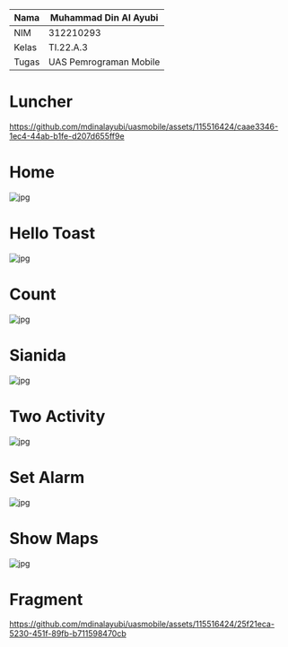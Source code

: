 | Nama      | Muhammad Din Al Ayubi |
| ----------- | ----------- |
| NIM     | 312210293       |
| Kelas   | TI.22.A.3        |
| Tugas   | UAS Pemrograman Mobile        |

# Luncher
https://github.com/mdinalayubi/uasmobile/assets/115516424/caae3346-1ec4-44ab-b1fe-d207d655ff9e
# Home
![jpg](https://github.com/mdinalayubi/uasmobile/blob/main/img/Home.jpg)
# Hello Toast
![jpg](https://github.com/mdinalayubi/uasmobile/blob/main/img/HelloToast.jpg)
# Count
![jpg](https://github.com/mdinalayubi/uasmobile/blob/main/img/count.jpg)
# Sianida
![jpg](https://github.com/mdinalayubi/uasmobile/blob/main/img/Sianida.jpg)
# Two Activity
![jpg](https://github.com/mdinalayubi/uasmobile/blob/main/img/TwoActivity.jpg)
# Set Alarm
![jpg](https://github.com/mdinalayubi/uasmobile/blob/main/img/SetAlarm.jpg)
# Show Maps
![jpg](https://github.com/mdinalayubi/uasmobile/blob/main/img/Maps.jpg)
# Fragment
https://github.com/mdinalayubi/uasmobile/assets/115516424/25f21eca-5230-451f-89fb-b711598470cb
